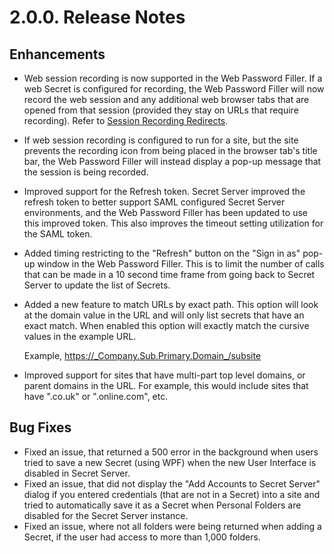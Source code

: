 [title]: # (2.0.0 Release)
[tags]: # (web password filler)
[priority]: # (39995)
# 2.0.0. Release Notes

## Enhancements

* Web session recording is now supported in the Web Password Filler. If a web Secret is configured for recording, the Web Password Filler will now record the web session and any additional web browser tabs that are opened from that session (provided they stay on URLs that require recording). Refer to [Session Recording Redirects](../using-wpf/regex.md).
* If web session recording is configured to run for a site, but the site prevents the recording icon from being placed in the browser tab's title bar, the Web Password Filler will instead display a pop-up message that the session is being recorded.  
* Improved support for the Refresh token. Secret Server improved the refresh token to better support SAML configured Secret Server environments, and the Web Password Filler has been updated to use this improved token. This also improves the timeout setting utilization for the SAML token.
* Added timing restricting to the "Refresh" button on the "Sign in as" pop-up window in the Web Password Filler. This is to limit the number of calls that can be made in a 10 second time frame from going back to Secret Server to update the list of Secrets.
* Added a new feature to match URLs by exact path. This option will look at the domain value in the URL and will only list secrets that have an exact match. When enabled this option will exactly match the cursive values in the example URL.

  Example, https://_Company.Sub.Primary.Domain_/subsite 
* Improved support for sites that have multi-part top level domains, or parent domains in the URL. For example, this would include sites that have ".co.uk" or ".online.com", etc.

## Bug Fixes

* Fixed an issue, that returned a 500 error in the background when users tried to save a new Secret (using WPF) when the new User Interface is disabled in Secret Server.
* Fixed an issue, that did not display the "Add Accounts to Secret Server" dialog if you entered credentials (that are not in a Secret) into a site and tried to automatically save it as a Secret when Personal Folders are disabled for the Secret Server instance.
* Fixed an issue, where not all folders were being returned when adding a Secret, if the user had access to more than 1,000 folders.

